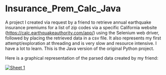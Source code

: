 # Insurance_Prem_Calc_Java
A project I created via request by a friend to retrieve annual earthquake insurance premiums for a list of zip codes via a specific California website (https://calc.earthquakeauthority.com/app/) using the Selenium web driver, followed by placing the retrieved data in a csv file. It also represents my first attempt/exploration at threading and is very slow and resource intensive. I have a lot to learn. This is the Java version of the original Python project.

Here is a graphical representation of the parsed data created by my friend:

<div class='tableauPlaceholder' id='viz1670189171292' style='position: relative'><noscript><a href='#'><img alt='Sheet 1 ' src='https:&#47;&#47;public.tableau.com&#47;static&#47;images&#47;CE&#47;CEAPremiums&#47;Sheet1&#47;1_rss.png' style='border: none' /></a></noscript><object class='tableauViz'  style='display:none;'><param name='host_url' value='https%3A%2F%2Fpublic.tableau.com%2F' /> <param name='embed_code_version' value='3' /> <param name='site_root' value='' /><param name='name' value='CEAPremiums&#47;Sheet1' /><param name='tabs' value='no' /><param name='toolbar' value='yes' /><param name='static_image' value='https:&#47;&#47;public.tableau.com&#47;static&#47;images&#47;CE&#47;CEAPremiums&#47;Sheet1&#47;1.png' /> <param name='animate_transition' value='yes' /><param name='display_static_image' value='yes' /><param name='display_spinner' value='yes' /><param name='display_overlay' value='yes' /><param name='display_count' value='yes' /><param name='language' value='en-US' /></object></div>
